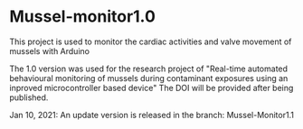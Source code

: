 # Mussel-monitor1.0
This project is used to monitor the cardiac activities and valve movement of mussels with Arduino

The 1.0 version was used for the research project of "Real-time automated behavioural monitoring of mussels during contaminant exposures using an inproved microcontroller based device" The DOI will be provided after being published.

Jan 10, 2021:
An update version is released in the branch: Mussel-Monitor1.1
